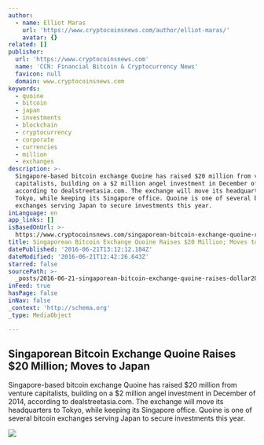 ```yaml
---
author:
  - name: Elliot Maras
    url: 'https://www.cryptocoinsnews.com/author/elliot-maras/'
    avatar: {}
related: []
publisher:
  url: 'https://www.cryptocoinsnews.com'
  name: 'CCN: Financial Bitcoin & Cryptocurrency News'
  favicon: null
  domain: www.cryptocoinsnews.com
keywords:
  - quoine
  - bitcoin
  - japan
  - investments
  - blockchain
  - cryptocurrency
  - corporate
  - currencies
  - million
  - exchanges
description: >-
  Singapore-based bitcoin exchange Quoine has raised $20 million from venture
  capitalists, building on a $2 million angel investment in December of 2014,
  according to dealstreetasia.com. The exchange will move its headquarters to
  Tokyo, while keeping its Singapore office. Quoine is one of several bitcoin
  exchanges serving Japan to secure investments this year.
inLanguage: en
app_links: []
isBasedOnUrl: >-
  https://www.cryptocoinsnews.com/singaporean-bitcoin-exchange-quoine-raises-20-million-usd/
title: Singaporean Bitcoin Exchange Quoine Raises $20 Million; Moves to Japan
datePublished: '2016-06-21T13:12:12.184Z'
dateModified: '2016-06-21T12:42:26.643Z'
starred: false
sourcePath: >-
  _posts/2016-06-21-singaporean-bitcoin-exchange-quoine-raises-dollar20-million-move.md
inFeed: true
hasPage: false
inNav: false
_context: 'http://schema.org'
_type: MediaObject

---
```

<article style=""><h1>Singaporean Bitcoin Exchange Quoine Raises $20 Million; Moves to Japan</h1><p>Singapore-based bitcoin exchange Quoine has raised $20 million from venture capitalists, building on a $2 million angel investment in December of 2014, according to dealstreetasia.com. The exchange will move its headquarters to Tokyo, while keeping its Singapore office. Quoine is one of several bitcoin exchanges serving Japan to secure investments this year.</p><img src="https://www.cryptocoinsnews.com/wp-content/uploads/2016/06/Quoine-image-1024x626.jpg" /></article>